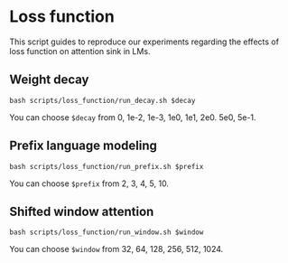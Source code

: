 # Loss function

This script guides to reproduce our experiments regarding the effects of loss function on attention sink in LMs.


## Weight decay

```shell
bash scripts/loss_function/run_decay.sh $decay
```

You can choose `$decay` from 0, 1e-2, 1e-3, 1e0, 1e1, 2e0. 5e0, 5e-1.


## Prefix language modeling

```shell
bash scripts/loss_function/run_prefix.sh $prefix
```

You can choose `$prefix` from 2, 3, 4, 5, 10.

## Shifted window attention 

```shell
bash scripts/loss_function/run_window.sh $window
```

You can choose `$window` from 32, 64, 128, 256, 512, 1024.